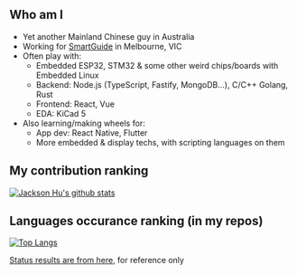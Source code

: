 ## Who am I

- Yet another Mainland Chinese guy in Australia
- Working for [SmartGuide](https://smartguide.com.au) in Melbourne, VIC
- Often play with:
  - Embedded ESP32, STM32 & some other weird chips/boards with Embedded Linux
  - Backend: Node.js (TypeScript, Fastify, MongoDB...), C/C++ Golang, Rust
  - Frontend: React, Vue
  - EDA: KiCad 5 
- Also learning/making wheels for:
  - App dev: React Native, Flutter
  - More embedded & display techs, with scripting languages on them

## My contribution ranking

[![Jackson Hu's github stats](https://github-readme-stats.vercel.app/api?username=huming2207&count_private=true)](https://github.com/huming2207)

## Languages occurance ranking (in my repos)

[![Top Langs](https://github-readme-stats.vercel.app/api/top-langs/?username=huming2207&count_private=true&langs_count=10&hide=html)](https://github.com/huming2207)

[Status results are from here](https://github.com/anuraghazra/github-readme-stats), for reference only
